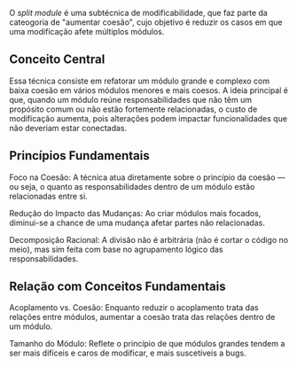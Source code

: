 O _split module_ é uma subtécnica de modificabilidade, que faz parte da cateogoria de "aumentar coesão", cujo objetivo é reduzir os casos em que uma modificação afete múltiplos módulos.

## Conceito Central

Essa técnica consiste em refatorar um módulo grande e complexo com baixa coesão em vários módulos menores e mais coesos. A ideia principal é que, quando um módulo reúne responsabilidades que não têm um propósito comum ou não estão fortemente relacionadas, o custo de modificação aumenta, pois alterações podem impactar funcionalidades que não deveriam estar conectadas.

## Princípios Fundamentais

Foco na Coesão: A técnica atua diretamente sobre o princípio da coesão — ou seja, o quanto as responsabilidades dentro de um módulo estão relacionadas entre si.

Redução do Impacto das Mudanças: Ao criar módulos mais focados, diminui-se a chance de uma mudança afetar partes não relacionadas.

Decomposição Racional: A divisão não é arbitrária (não é cortar o código no meio), mas sim feita com base no agrupamento lógico das responsabilidades.

## Relação com Conceitos Fundamentais

Acoplamento vs. Coesão: Enquanto reduzir o acoplamento trata das relações entre módulos, aumentar a coesão trata das relações dentro de um módulo.

Tamanho do Módulo: Reflete o princípio de que módulos grandes tendem a ser mais difíceis e caros de modificar, e mais suscetíveis a bugs.
